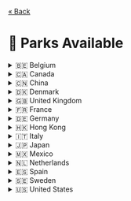 <a href="README.md">&laquo; Back</a>
# :roller_coaster: Parks Available
<details>
<summary>🇧🇪 Belgium</summary>
<li><strong>276</strong> : <a href="parks/Bellewaerde.md">Bellewaerde</a></li>
<li><strong>54</strong> : <a href="parks/Plopsaland De Panne.md">Plopsaland De Panne</a></li>
</details>
<details>
<summary>🇨🇦 Canada</summary>
<li><strong>58</strong> : <a href="parks/Canada's Wonderland.md">Canada's Wonderland</a></li>
</details>
<details>
<summary>🇨🇳 China</summary>
<li><strong>30</strong> : <a href="parks/Shanghai Disney Resort.md">Shanghai Disney Resort</a></li>
</details>
<details>
<summary>🇩🇰 Denmark</summary>
<li><strong>290</strong> : <a href="parks/Djurs Sommerland.md">Djurs Sommerland</a></li>
<li><strong>18</strong> : <a href="parks/Fårup Sommerland.md">Fårup Sommerland</a></li>
<li><strong>52</strong> : <a href="parks/Legoland Billund.md">Legoland Billund</a></li>
<li><strong>287</strong> : <a href="parks/Tivoli Gardens.md">Tivoli Gardens</a></li>
</details>
<details>
<summary>🇬🇧 United Kingdom</summary>
<li><strong>1</strong> : <a href="parks/Alton Towers.md">Alton Towers</a></li>
<li><strong>273</strong> : <a href="parks/Blackpool Pleasure Beach.md">Blackpool Pleasure Beach</a></li>
<li><strong>3</strong> : <a href="parks/Chessington World of Adventures.md">Chessington World of Adventures</a></li>
<li><strong>289</strong> : <a href="parks/Drayton Manor.md">Drayton Manor</a></li>
<li><strong>27</strong> : <a href="parks/Legoland Windsor.md">Legoland Windsor</a></li>
<li><strong>49</strong> : <a href="parks/Paultons Park.md">Paultons Park</a></li>
<li><strong>2</strong> : <a href="parks/Thorpe Park.md">Thorpe Park</a></li>
</details>
<details>
<summary>🇫🇷 France</summary>
<li><strong>4</strong> : <a href="parks/Disneyland Park Paris.md">Disneyland Park Paris</a></li>
<li><strong>291</strong> : <a href="parks/Futuroscope.md">Futuroscope</a></li>
<li><strong>303</strong> : <a href="parks/Le Pal.md">Le Pal</a></li>
<li><strong>9</strong> : <a href="parks/Parc Astérix.md">Parc Astérix</a></li>
<li><strong>304</strong> : <a href="parks/Vulcania.md">Vulcania</a></li>
<li><strong>301</strong> : <a href="parks/Walibi Rhône-Alpes.md">Walibi Rhône-Alpes</a></li>
<li><strong>28</strong> : <a href="parks/Walt Disney Studios Paris.md">Walt Disney Studios Paris</a></li>
</details>
<details>
<summary>🇩🇪 Germany</summary>
<li><strong>51</strong> : <a href="parks/Europa Park.md">Europa Park</a></li>
<li><strong>25</strong> : <a href="parks/Heide Park .md">Heide Park </a></li>
<li><strong>302</strong> : <a href="parks/Holiday Park.md">Holiday Park</a></li>
<li><strong>278</strong> : <a href="parks/Legoland Deutschland.md">Legoland Deutschland</a></li>
<li><strong>56</strong> : <a href="parks/Phantasialand.md">Phantasialand</a></li>
<li><strong>309</strong> : <a href="parks/Rulantica.md">Rulantica</a></li>
</details>
<details>
<summary>🇭🇰 Hong Kong</summary>
<li><strong>31</strong> : <a href="parks/Disneyland Hong Kong.md">Disneyland Hong Kong</a></li>
</details>
<details>
<summary>🇮🇹 Italy</summary>
<li><strong>12</strong> : <a href="parks/Gardaland.md">Gardaland</a></li>
</details>
<details>
<summary>🇯🇵 Japan</summary>
<li><strong>285</strong> : <a href="parks/Legoland Japan.md">Legoland Japan</a></li>
<li><strong>275</strong> : <a href="parks/Tokyo Disney Resort Disney Sea.md">Tokyo Disney Resort Disney Sea</a></li>
<li><strong>274</strong> : <a href="parks/Tokyo Disney Resort Magic Kingdom.md">Tokyo Disney Resort Magic Kingdom</a></li>
<li><strong>284</strong> : <a href="parks/Universal Studios Japan.md">Universal Studios Japan</a></li>
</details>
<details>
<summary>🇲🇽 Mexico</summary>
<li><strong>292</strong> : <a href="parks/Six Flags Hurricane Harbor, Oaxtepec.md">Six Flags Hurricane Harbor, Oaxtepec</a></li>
</details>
<details>
<summary>🇳🇱 Netherlands</summary>
<li><strong>160</strong> : <a href="parks/Efteling.md">Efteling</a></li>
<li><strong>305</strong> : <a href="parks/Toverland.md">Toverland</a></li>
<li><strong>53</strong> : <a href="parks/Walibi Holland.md">Walibi Holland</a></li>
</details>
<details>
<summary>🇪🇸 Spain</summary>
<li><strong>277</strong> : <a href="parks/Ferrari Land.md">Ferrari Land</a></li>
<li><strong>298</strong> : <a href="parks/Parque Warner Madrid.md">Parque Warner Madrid</a></li>
<li><strong>19</strong> : <a href="parks/PortAventura Park.md">PortAventura Park</a></li>
</details>
<details>
<summary>🇸🇪 Sweden</summary>
<li><strong>166</strong> : <a href="parks/Grona Lund.md">Grona Lund</a></li>
<li><strong>11</strong> : <a href="parks/Liseberg.md">Liseberg</a></li>
</details>
<details>
<summary>🇺🇸 United States</summary>
<li><strong>97</strong> : <a href="parks/Adventure Island.md">Adventure Island</a></li>
<li><strong>8</strong> : <a href="parks/Animal Kingdom.md">Animal Kingdom</a></li>
<li><strong>94</strong> : <a href="parks/Aquatica Orlando.md">Aquatica Orlando</a></li>
<li><strong>306</strong> : <a href="parks/Aquatica San Antonio.md">Aquatica San Antonio</a></li>
<li><strong>307</strong> : <a href="parks/Aquatica San Diego.md">Aquatica San Diego</a></li>
<li><strong>24</strong> : <a href="parks/Busch Gardens Tampa.md">Busch Gardens Tampa</a></li>
<li><strong>23</strong> : <a href="parks/Busch Gardens Williamsburg.md">Busch Gardens Williamsburg</a></li>
<li><strong>57</strong> : <a href="parks/California's Great America.md">California's Great America</a></li>
<li><strong>59</strong> : <a href="parks/Carowinds.md">Carowinds</a></li>
<li><strong>50</strong> : <a href="parks/Cedar Point.md">Cedar Point</a></li>
<li><strong>308</strong> : <a href="parks/Discovery Cove Orlando.md">Discovery Cove Orlando</a></li>
<li><strong>17</strong> : <a href="parks/Disney California Adventure.md">Disney California Adventure</a></li>
<li><strong>7</strong> : <a href="parks/Disney Hollywood Studios.md">Disney Hollywood Studios</a></li>
<li><strong>6</strong> : <a href="parks/Disney Magic Kingdom.md">Disney Magic Kingdom</a></li>
<li><strong>16</strong> : <a href="parks/Disneyland.md">Disneyland</a></li>
<li><strong>55</strong> : <a href="parks/Dollywood.md">Dollywood</a></li>
<li><strong>69</strong> : <a href="parks/Dorney Park.md">Dorney Park</a></li>
<li><strong>5</strong> : <a href="parks/Epcot.md">Epcot</a></li>
<li><strong>282</strong> : <a href="parks/Frontier City.md">Frontier City</a></li>
<li><strong>15</strong> : <a href="parks/Hersheypark.md">Hersheypark</a></li>
<li><strong>64</strong> : <a href="parks/Islands Of Adventure At Universal Orlando.md">Islands Of Adventure At Universal Orlando</a></li>
<li><strong>62</strong> : <a href="parks/Kings Dominion.md">Kings Dominion</a></li>
<li><strong>60</strong> : <a href="parks/Kings Island.md">Kings Island</a></li>
<li><strong>61</strong> : <a href="parks/Knott's Berry Farm.md">Knott's Berry Farm</a></li>
<li><strong>48</strong> : <a href="parks/La Ronde, Montreal.md">La Ronde, Montreal</a></li>
<li><strong>279</strong> : <a href="parks/Legoland California.md">Legoland California</a></li>
<li><strong>280</strong> : <a href="parks/Legoland Florida.md">Legoland Florida</a></li>
<li><strong>299</strong> : <a href="parks/Legoland New York.md">Legoland New York</a></li>
<li><strong>70</strong> : <a href="parks/Michigan's Adventure.md">Michigan's Adventure</a></li>
<li><strong>21</strong> : <a href="parks/Seaworld Orlando.md">Seaworld Orlando</a></li>
<li><strong>22</strong> : <a href="parks/Seaworld San Antonio.md">Seaworld San Antonio</a></li>
<li><strong>20</strong> : <a href="parks/Seaworld San Diego.md">Seaworld San Diego</a></li>
<li><strong>29</strong> : <a href="parks/Sesame Place.md">Sesame Place</a></li>
<li><strong>10</strong> : <a href="parks/Silver Dollar City.md">Silver Dollar City</a></li>
<li><strong>42</strong> : <a href="parks/Six Flags America.md">Six Flags America</a></li>
<li><strong>281</strong> : <a href="parks/Six Flags Darien Lake.md">Six Flags Darien Lake</a></li>
<li><strong>33</strong> : <a href="parks/Six Flags Discovery Kingdom.md">Six Flags Discovery Kingdom</a></li>
<li><strong>39</strong> : <a href="parks/Six Flags Fiesta Texas.md">Six Flags Fiesta Texas</a></li>
<li><strong>37</strong> : <a href="parks/Six Flags Great Adventure.md">Six Flags Great Adventure</a></li>
<li><strong>38</strong> : <a href="parks/Six Flags Great America.md">Six Flags Great America</a></li>
<li><strong>40</strong> : <a href="parks/Six Flags Hurricane Harbor, Arlington.md">Six Flags Hurricane Harbor, Arlington</a></li>
<li><strong>293</strong> : <a href="parks/Six Flags Hurricane Harbor, Concord.md">Six Flags Hurricane Harbor, Concord</a></li>
<li><strong>44</strong> : <a href="parks/Six Flags Hurricane Harbor, Jackson.md">Six Flags Hurricane Harbor, Jackson</a></li>
<li><strong>41</strong> : <a href="parks/Six Flags Hurricane Harbor, Los Angeles.md">Six Flags Hurricane Harbor, Los Angeles</a></li>
<li><strong>294</strong> : <a href="parks/Six Flags Hurricane Harbor, Oklahoma City.md">Six Flags Hurricane Harbor, Oklahoma City</a></li>
<li><strong>295</strong> : <a href="parks/Six Flags Hurricane Harbor, Phoenix.md">Six Flags Hurricane Harbor, Phoenix</a></li>
<li><strong>297</strong> : <a href="parks/Six Flags Hurricane Harbor, Rockford.md">Six Flags Hurricane Harbor, Rockford</a></li>
<li><strong>296</strong> : <a href="parks/Six Flags Hurricane Harbor, SplashTown.md">Six Flags Hurricane Harbor, SplashTown</a></li>
<li><strong>32</strong> : <a href="parks/Six Flags Magic Mountain.md">Six Flags Magic Mountain</a></li>
<li><strong>47</strong> : <a href="parks/Six Flags Mexico.md">Six Flags Mexico</a></li>
<li><strong>43</strong> : <a href="parks/Six Flags New England.md">Six Flags New England</a></li>
<li><strong>35</strong> : <a href="parks/Six Flags Over Georgia.md">Six Flags Over Georgia</a></li>
<li><strong>34</strong> : <a href="parks/Six Flags Over Texas.md">Six Flags Over Texas</a></li>
<li><strong>36</strong> : <a href="parks/Six Flags St. Louis.md">Six Flags St. Louis</a></li>
<li><strong>46</strong> : <a href="parks/Six Flags White Water, Atlanta.md">Six Flags White Water, Atlanta</a></li>
<li><strong>45</strong> : <a href="parks/The Great Escape.md">The Great Escape</a></li>
<li><strong>65</strong> : <a href="parks/Universal Studios At Universal Orlando.md">Universal Studios At Universal Orlando</a></li>
<li><strong>66</strong> : <a href="parks/Universal Studios Hollywood.md">Universal Studios Hollywood</a></li>
<li><strong>67</strong> : <a href="parks/Universal Volcano Bay.md">Universal Volcano Bay</a></li>
<li><strong>68</strong> : <a href="parks/Valleyfair.md">Valleyfair</a></li>
<li><strong>96</strong> : <a href="parks/Water Country USA.md">Water Country USA</a></li>
<li><strong>63</strong> : <a href="parks/Worlds of Fun.md">Worlds of Fun</a></li>
</details>